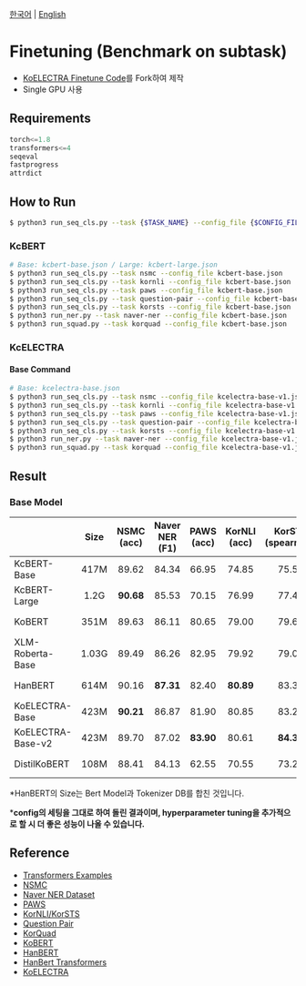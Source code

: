 [한국어](./README.md) | [English](./README_EN.md)

# Finetuning (Benchmark on subtask)

- [KoELECTRA Finetune Code](https://github.com/monologg/KoELECTRA/tree/master/finetune)를 Fork하여 제작
- Single GPU 사용

## Requirements

```python
torch<=1.8
transformers<=4
seqeval
fastprogress
attrdict
```

## How to Run

```bash
$ python3 run_seq_cls.py --task {$TASK_NAME} --config_file {$CONFIG_FILE}
```

### KcBERT

```bash
# Base: kcbert-base.json / Large: kcbert-large.json
$ python3 run_seq_cls.py --task nsmc --config_file kcbert-base.json
$ python3 run_seq_cls.py --task kornli --config_file kcbert-base.json
$ python3 run_seq_cls.py --task paws --config_file kcbert-base.json
$ python3 run_seq_cls.py --task question-pair --config_file kcbert-base.json
$ python3 run_seq_cls.py --task korsts --config_file kcbert-base.json
$ python3 run_ner.py --task naver-ner --config_file kcbert-base.json
$ python3 run_squad.py --task korquad --config_file kcbert-base.json
```

### KcELECTRA

#### Base Command

```bash
# Base: kcelectra-base.json
$ python3 run_seq_cls.py --task nsmc --config_file kcelectra-base-v1.json
$ python3 run_seq_cls.py --task kornli --config_file kcelectra-base-v1.json
$ python3 run_seq_cls.py --task paws --config_file kcelectra-base-v1.json
$ python3 run_seq_cls.py --task question-pair --config_file kcelectra-base-v1.json
$ python3 run_seq_cls.py --task korsts --config_file kcelectra-base-v1.json
$ python3 run_ner.py --task naver-ner --config_file kcelectra-base-v1.json
$ python3 run_squad.py --task korquad --config_file kcelectra-base-v1.json
```

## Result

### Base Model

|                       | Size  | **NSMC**<br/>(acc) | **Naver NER**<br/>(F1) | **PAWS**<br/>(acc) | **KorNLI**<br/>(acc) | **KorSTS**<br/>(spearman) | **Question Pair**<br/>(acc) | **KorQuaD (Dev)**<br/>(EM/F1) |
| :-------------------- | :---: | :----------------: | :--------------------: | :----------------: | :------------------: | :-----------------------: | :-------------------------: | :---------------------------: |
| KcBERT-Base                | 417M  |       89.62        |         84.34          |       66.95        |        74.85         |           75.57           |            93.93            |         60.25 / 84.39         |
| KcBERT-Large                | 1.2G  |       **90.68**        |         85.53          |       70.15        |        76.99         |           77.49           |            94.06            |         62.16 / 86.64          |
| KoBERT                | 351M  |       89.63        |         86.11          |       80.65        |        79.00         |           79.64           |            93.93            |         52.81 / 80.27         |
| XLM-Roberta-Base      | 1.03G |       89.49        |         86.26          |       82.95        |        79.92         |           79.09           |            93.53            |         64.70 / 88.94         |
| HanBERT               | 614M  |       90.16        |       **87.31**        |       82.40        |      **80.89**       |           83.33           |            94.19            |         78.74 / 92.02         |
| KoELECTRA-Base    | 423M  |     **90.21**      |         86.87          |       81.90        |        80.85         |           83.21           |            94.20            |         61.10 / 89.59         |
| KoELECTRA-Base-v2 | 423M  |       89.70        |         87.02          |     **83.90**      |        80.61         |         **84.30**         |          **94.72**          |       **84.34 / 92.58**       |
| DistilKoBERT           | 108M |       88.41        |         84.13          |       62.55        |        70.55         |           73.21           |            92.48            |         54.12 / 77.80         |


\*HanBERT의 Size는 Bert Model과 Tokenizer DB를 합친 것입니다.

\***config의 세팅을 그대로 하여 돌린 결과이며, hyperparameter tuning을 추가적으로 할 시 더 좋은 성능이 나올 수 있습니다.**

## Reference

- [Transformers Examples](https://github.com/huggingface/transformers/blob/master/examples/README.md)
- [NSMC](https://github.com/e9t/nsmc)
- [Naver NER Dataset](https://github.com/naver/nlp-challenge)
- [PAWS](https://github.com/google-research-datasets/paws)
- [KorNLI/KorSTS](https://github.com/kakaobrain/KorNLUDatasets)
- [Question Pair](https://github.com/songys/Question_pair)
- [KorQuad](https://korquad.github.io/category/1.0_KOR.html)
- [KoBERT](https://github.com/SKTBrain/KoBERT)
- [HanBERT](https://github.com/tbai2019/HanBert-54k-N)
- [HanBert Transformers](https://github.com/monologg/HanBert-Transformers)
- [KoELECTRA](https://github.com/monologg/KoELECTRA)
